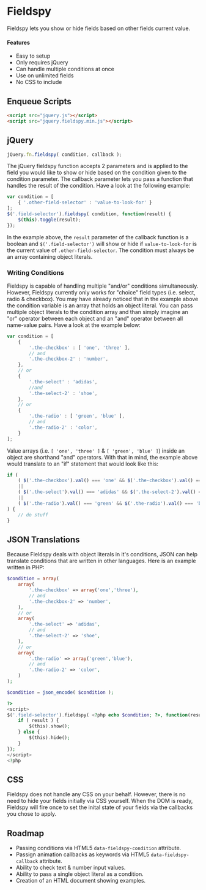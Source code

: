 # Fieldspy

Fieldspy lets you show or hide fields based on other fields current value.

#### Features

- Easy to setup
- Only requires jQuery
- Can handle multiple conditions at once
- Use on unlimited fields
- No CSS to include

## Enqueue Scripts

```HTML
<script src="jquery.js"></script>
<script src="jquery.fieldspy.min.js"></script>
```

## jQuery

```JavaScript
jQuery.fn.fieldspy( condition, callback );
```

The jQuery fieldspy function accepts 2 parameters and is applied to the field you would like to show
or hide based on the condition given to the condition parameter. The callback parameter lets you pass
a function that handles the result of the condition. Have a look at the following example:

```JavaScript
var condition = [
    { '.other-field-selector' : 'value-to-look-for' }
];
$('.field-selector').fieldspy( condition, function(result) {
    $(this).toggle(result);
});
```

In the example above, the `result` parameter of the callback function is a boolean and
`$('.field-selector')` will show or hide if `value-to-look-for` is the current value of
`.other-field-selector`. The condition must always be an array containing object literals.

### Writing Conditions

Fieldspy is capable of handling multiple "and/or" conditions simultaneously. However, Fieldspy currently
only works for "choice" field types (i.e. select, radio & checkbox). You may have already noticed that in the
example above the condition variable is an array that holds an object literal. You can pass multiple
object literals to the condition array and than simply imagine an "or" operator between each object
and an "and" operator between all name-value pairs. Have a look at the example below:

```JavaScript
var condition = [
    {
        '.the-checkbox' : [ 'one', 'three' ],
        // and
        '.the-checkbox-2' : 'number',
    },
    // or
    {
        '.the-select' : 'adidas',
        //and
        '.the-select-2' : 'shoe',
    },
    // or
    {
        '.the-radio' : [ 'green', 'blue' ],
        // and
        '.the-radio-2' : 'color',
    }
];
```

Value arrays (i.e. `[ 'one', 'three' ]` & `[ 'green', 'blue' ]`) inside an object are shorthand "and"
operators. With that in mind, the example above would translate to an "if" statement that would look
like this:

```JavaScript
if (
    ( $('.the-checkbox').val() === 'one' && $('.the-checkbox').val() === 'three' && $('.the-checkbox-2').val() === 'number' )
    ||
    ( $('.the-select').val() === 'adidas' && $('.the-select-2').val() === 'shoe' )
    ||
    ( $('.the-radio').val() === 'green' && $('.the-radio').val() === 'blue' && $('.the-radio-2').val() === 'color' )
) {
    // do stuff
}
```

## JSON Translations

Because Fieldspy deals with object literals in it's conditions, JSON can help translate conditions
that are written in other languages. Here is an example written in PHP:

```PHP
$condition = array(
    array(
        '.the-checkbox' => array('one','three'),
        // and
        '.the-checkbox-2' => 'number',
    ),
    // or
    array(
        '.the-select' => 'adidas',
        // and
        '.the-select-2' => 'shoe',
    ),
    // or
    array(
        '.the-radio' => array('green','blue'),
        // and
        '.the-radio-2' => 'color',
    )
);

$condition = json_encode( $condition );

?>
<script>
$('.field-selector').fieldspy( <?php echo $condition; ?>, function(result) {
    if ( result ) {
        $(this).show();
    } else {
        $(this).hide();
    }
});
</script>
<?php
```

## CSS

Fieldspy does not handle any CSS on your behalf. However, there is no need to hide your fields
initially via CSS yourself. When the DOM is ready, Fieldspy will fire once to set the inital state of
your fields via the callbacks you chose to apply.

## Roadmap

- Passing conditions via HTML5 `data-fieldspy-condition` attribute.
- Passign animation callbacks as keywords via HTML5 `data-fieldspy-callback` attribute.
- Ability to check text & number input values.
- Ability to pass a single object literal as a condition.
- Creation of an HTML document showing examples.
